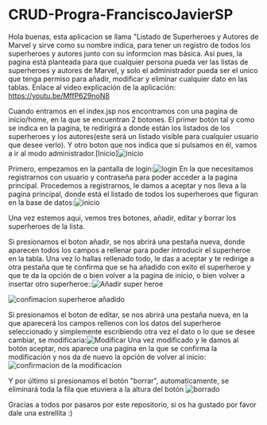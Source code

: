 # CRUD-Progra-FranciscoJavierSP
Hola buenas, esta aplicacion se llama "Listado de Superheroes y Autores de Marvel y sirve como su nombre indica, para tener un registro de todos los superheroes y autores junto con su informcion mas básica. Así pues, la pagina está planteada para que cualquier persona pueda ver las listas de superheroes y autores de Marvel, y solo el administrador pueda ser el unico que tenga permiso para añadir, modificar y eliminar cualquier dato en las tablas.
Enlace al video explicación de la aplicación: https://youtu.be/MffP629noN8

Cuando entramos en el index.jsp nos encontramos con una pagina de inicio/home, en la que se encuentran 2 botones. El primer botón tal y como se indica en la pagina, te redirigirá a donde están los listados de los superheroes y los autores(este será un listado visible para cualquier usuario que desee verlo). Y otro boton que nos indica que si pulsamos en él, vamos a ir al modo administrador.[Inicio]![inicio](https://user-images.githubusercontent.com/72436014/168630973-bb99801a-7359-4476-9ce9-eae43823008f.jpg)


Primero, empezamos en la pantalla de login:![login](https://user-images.githubusercontent.com/72436014/121830313-0df95600-ccc5-11eb-90be-7f02836b3e85.png)
En la que necesitamos registrarnos con usuario y contraseña para poder acceder a la pagina principal.
Procedemos a registrarnos, le damos a aceptar y nos lleva a la pagina principal, donde está el listado de todos los superheroes que figuran en la base de datos:![inicio](https://user-images.githubusercontent.com/72436014/121830388-3aad6d80-ccc5-11eb-9218-bda2762bd1d9.png)

Una vez estemos aqui, vemos tres botones, añadir, editar y borrar los superheroes de la lista.

Si presionamos el boton añadir, se nos abrirá una pestaña nueva, donde aparecen todos los campos a rellenar para poder introducir el superheroe en la tabla. Una vez lo hallas rellenado todo, le das a aceptar y te redirige a otra pestaña que te confirma que se ha añadido con exito el superheroe y que te da la opción de o bien volver a la pagina de inicio, o bien volver a insertar otro superheroe::![Añadir super heroe](https://user-images.githubusercontent.com/72436014/121830514-7cd6af00-ccc5-11eb-8d4c-66f9cc77188b.png)

![confimacion superheroe añadido](https://user-images.githubusercontent.com/72436014/121830746-01c1c880-ccc6-11eb-95f3-ff8e298c0271.png)

Si presionamos el boton de editar, se nos abrirá una pestaña nueva, en la que aparecerá los campos rellenos con los datos del superheroe seleccionado y simplemente escribiendo otra vez el dato o lo que se desee cambiar, se modificaria:![Modificar](https://user-images.githubusercontent.com/72436014/121830892-6aa94080-ccc6-11eb-89db-d3de62e8d1ab.png)
Una vez modificado y le damos al botón aceptar, nos aparece una pagina en la que se confirma la modificación y nos da de nuevo la opción de volver al inicio:
![confirmacion de la modificacion](https://user-images.githubusercontent.com/72436014/121830993-aba15500-ccc6-11eb-9f00-9c7bfc361a5b.png)

Y por último si presionamos el botón "borrar", automaticamente, se eliminará toda la fila que etuviera a la altura del botón
![borrado](https://user-images.githubusercontent.com/72436014/121831648-3cc4fb80-ccc8-11eb-9310-063bb3618967.png)

Gracias a todos por pasaros por este repositorio, si os ha gustado por favor dale una estrellita :)
